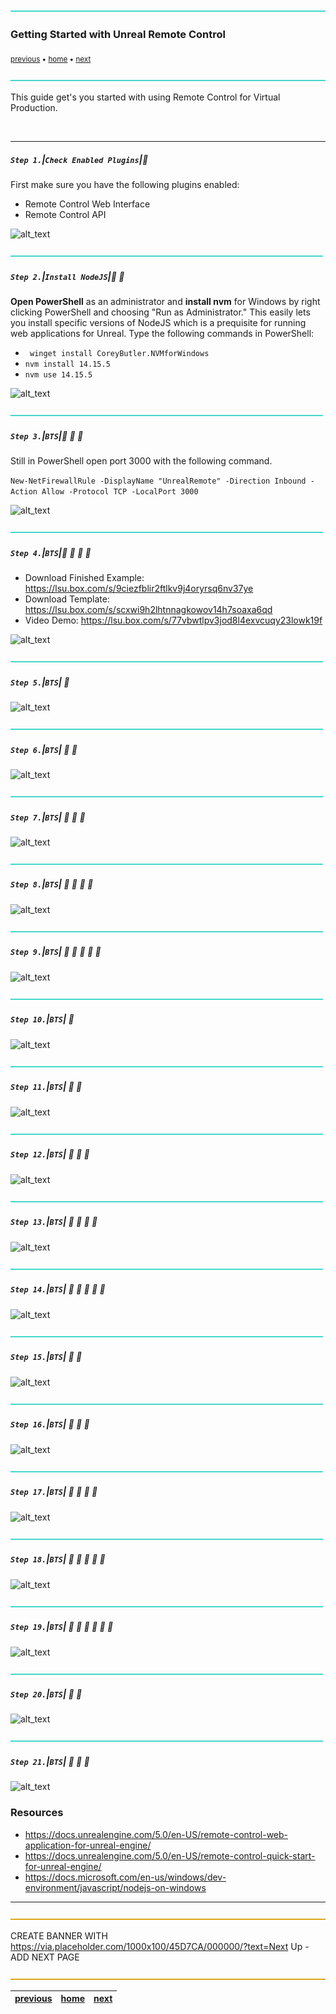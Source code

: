 ![](../images/line3.png)

### Getting Started with Unreal Remote Control

<sub>[previous](../) • [home](../README.md) • [next](../)</sub>

![](../images/line3.png)

This guide get's you started with using Remote Control for Virtual Production.

<br>

---

##### `Step 1.`\|`Check Enabled Plugins`|:small_blue_diamond:

First make sure you have the following plugins enabled:

- Remote Control Web Interface
- Remote Control API

![alt_text](images/.png)

![](../images/line2.png)

##### `Step 2.`\|`Install NodeJS`|:small_blue_diamond: :small_blue_diamond: 

**Open PowerShell** as an administrator and **install nvm** for Windows by right clicking PowerShell and choosing "Run as Administrator." This easily lets you install specific versions of NodeJS which is a prequisite for running web applications for Unreal. Type the following commands in PowerShell: 
- ` winget install CoreyButler.NVMforWindows`
- `nvm install 14.15.5`
- `nvm use 14.15.5`

![alt_text](images/.png)

![](../images/line2.png)

##### `Step 3.`\|`BTS`|:small_blue_diamond: :small_blue_diamond: :small_blue_diamond:

Still in PowerShell open port 3000 with the following command. 

`New-NetFirewallRule -DisplayName "UnrealRemote" -Direction Inbound -Action Allow -Protocol TCP -LocalPort 3000`

![alt_text](images/.png)

![](../images/line2.png)

##### `Step 4.`\|`BTS`|:small_blue_diamond: :small_blue_diamond: :small_blue_diamond: :small_blue_diamond:

- Download Finished Example: https://lsu.box.com/s/9ciezfblir2ftlkv9j4oryrsq6nv37ye
- Download Template: https://lsu.box.com/s/scxwi9h2lhtnnagkowov14h7soaxa6qd
- Video Demo: https://lsu.box.com/s/77vbwtlpv3jod8l4exvcuqy23lowk19f

![alt_text](images/.png)

![](../images/line2.png)

##### `Step 5.`\|`BTS`| :small_orange_diamond:

![alt_text](images/.png)

![](../images/line2.png)

##### `Step 6.`\|`BTS`| :small_orange_diamond: :small_blue_diamond:

![alt_text](images/.png)

![](../images/line2.png)

##### `Step 7.`\|`BTS`| :small_orange_diamond: :small_blue_diamond: :small_blue_diamond:

![alt_text](images/.png)

![](../images/line2.png)

##### `Step 8.`\|`BTS`| :small_orange_diamond: :small_blue_diamond: :small_blue_diamond: :small_blue_diamond:

![alt_text](images/.png)

![](../images/line2.png)

##### `Step 9.`\|`BTS`| :small_orange_diamond: :small_blue_diamond: :small_blue_diamond: :small_blue_diamond: :small_blue_diamond:

![alt_text](images/.png)

![](../images/line2.png)

##### `Step 10.`\|`BTS`| :large_blue_diamond:

![alt_text](images/.png)

![](../images/line2.png)

##### `Step 11.`\|`BTS`| :large_blue_diamond: :small_blue_diamond: 

![alt_text](images/.png)

![](../images/line2.png)


##### `Step 12.`\|`BTS`| :large_blue_diamond: :small_blue_diamond: :small_blue_diamond: 

![alt_text](images/.png)

![](../images/line2.png)

##### `Step 13.`\|`BTS`| :large_blue_diamond: :small_blue_diamond: :small_blue_diamond:  :small_blue_diamond: 

![alt_text](images/.png)

![](../images/line2.png)

##### `Step 14.`\|`BTS`| :large_blue_diamond: :small_blue_diamond: :small_blue_diamond: :small_blue_diamond:  :small_blue_diamond: 

![alt_text](images/.png)

![](../images/line2.png)

##### `Step 15.`\|`BTS`| :large_blue_diamond: :small_orange_diamond: 

![alt_text](images/.png)

![](../images/line2.png)

##### `Step 16.`\|`BTS`| :large_blue_diamond: :small_orange_diamond:   :small_blue_diamond: 

![alt_text](images/.png)

![](../images/line2.png)

##### `Step 17.`\|`BTS`| :large_blue_diamond: :small_orange_diamond: :small_blue_diamond: :small_blue_diamond:

![alt_text](images/.png)

![](../images/line2.png)

##### `Step 18.`\|`BTS`| :large_blue_diamond: :small_orange_diamond: :small_blue_diamond: :small_blue_diamond: :small_blue_diamond:

![alt_text](images/.png)

![](../images/line2.png)

##### `Step 19.`\|`BTS`| :large_blue_diamond: :small_orange_diamond: :small_blue_diamond: :small_blue_diamond: :small_blue_diamond: :small_blue_diamond:

![alt_text](images/.png)

![](../images/line2.png)

##### `Step 20.`\|`BTS`| :large_blue_diamond: :large_blue_diamond:

![alt_text](images/.png)

![](../images/line2.png)

##### `Step 21.`\|`BTS`| :large_blue_diamond: :large_blue_diamond: :small_blue_diamond:

![alt_text](images/.png)

### Resources
- https://docs.unrealengine.com/5.0/en-US/remote-control-web-application-for-unreal-engine/
- https://docs.unrealengine.com/5.0/en-US/remote-control-quick-start-for-unreal-engine/
- https://docs.microsoft.com/en-us/windows/dev-environment/javascript/nodejs-on-windows

___


![](../images/line.png)

CREATE BANNER WITH https://via.placeholder.com/1000x100/45D7CA/000000/?text=Next Up - ADD NEXT PAGE

![](../images/line.png)

| [previous](../)| [home](../README.md) | [next](../)|
|---|---|---|    
